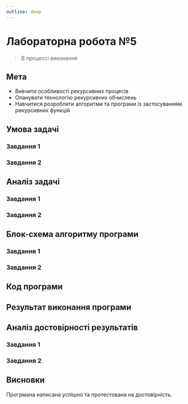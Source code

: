 ```yaml
---
outline: deep
---
```


# Лабораторна робота №5

> В процессі виконання

## Мета

- Вивчити особливості рекурсивних процесів
- Опанувати технологію рекурсивних обчислень
- Навчитися розробляти алгоритми та програми із застосуванням рекурсивних функцій

## Умова задачі

### Завдання 1

### Завдання 2

## Аналіз задачі

### Завдання 1

### Завдання 2

## Блок-схема алгоритму програми

### Завдання 1

### Завдання 2

## Код програми

## Результат виконання програми

## Аналіз достовірності результатів

### Завдання 1

### Завдання 2

## Висновки

Прогрмана написана успішно та протестована на достовірність.
